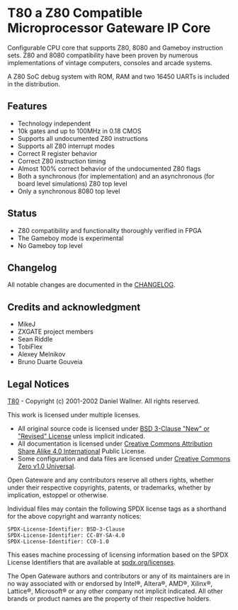 # T80 a Z80 Compatible Microprocessor Gateware IP Core

Configurable CPU core that supports Z80, 8080 and Gameboy instruction sets. Z80 and 8080 compatibility have been proven by numerous implementations of vintage computers, consoles and arcade systems.

A Z80 SoC debug system with ROM, RAM and two 16450 UARTs is included in the distribution.

## Features

- Technology independent
- 10k gates and up to 100MHz in 0.18 CMOS
- Supports all undocumented Z80 instructions
- Supports all Z80 interrupt modes
- Correct R register behavior
- Correct Z80 instruction timing
- Almost 100% correct behavior of the undocumented Z80 flags
- Both a synchronous (for implementation) and an asynchronous (for board level simulations) Z80 top level
- Only a synchronous 8080 top level

## Status

- Z80 compatibility and functionality thoroughly verified in FPGA
- The Gameboy mode is experimental
- No Gameboy top level

## Changelog

All notable changes are documented in the [CHANGELOG](CHANGELOG.md).

## Credits and acknowledgment

- MikeJ
- ZXGATE project members
- Sean Riddle
- TobiFlex
- Alexey Melnikov
- Bruno Duarte Gouveia

## Legal Notices

[T80](https://opencores.org/projects/t80) - Copyright (c) 2001-2002 Daniel Wallner. All rights reserved.

This work is licensed under multiple licenses.

- All original source code is licensed under [BSD 3-Clause "New" or "Revised" License](https://spdx.org/licenses/BSD-3-Clause.html) unless implicit indicated.
- All documentation is licensed under [Creative Commons Attribution Share Alike 4.0 International](https://spdx.org/licenses/CC-BY-SA-4.0.html) Public License.
- Some configuration and data files are licensed under [Creative Commons Zero v1.0 Universal](https://spdx.org/licenses/CC0-1.0.html).

Open Gateware and any contributors reserve all others rights, whether under their respective copyrights, patents, or trademarks, whether by implication, estoppel or otherwise.

Individual files may contain the following SPDX license tags as a shorthand for the above copyright and warranty notices:

```text
SPDX-License-Identifier: BSD-3-Clause
SPDX-License-Identifier: CC-BY-SA-4.0
SPDX-License-Identifier: CC0-1.0
```

This eases machine processing of licensing information based on the SPDX License Identifiers that are available at [spdx.org/licenses](https://spdx.org/licenses/).

The Open Gateware authors and contributors or any of its maintainers are in no way associated with or endorsed by Intel®, Altera®, AMD®, Xilinx®, Lattice®, Microsoft® or any other company not implicit indicated. All other brands or product names are the property of their respective holders.
